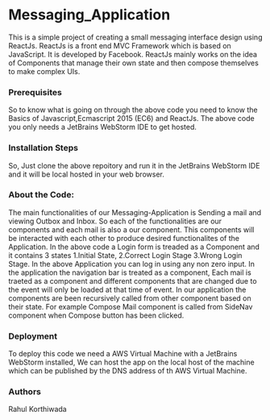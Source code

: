 # Messaging_Application
  This is a simple project of creating a small messaging interface design using ReactJs. ReactJs is a front end MVC Framework which is based on JavaScript. It is developed by Facebook. ReactJs mainly works on the idea of Components that manage their own state and then compose themselves to make complex UIs.
  
  ### Prerequisites
  So to know what is going on through the above code you need to know the Basics of Javascript,Ecmascript 2015 (EC6) and ReactJs. The above code you only needs a JetBrains WebStorm IDE to get hosted.
  
  ### Installation Steps
  So, Just clone the above repoitory and run it in the JetBrains WebStorm IDE and it will be local hosted in your web browser.
  
  ### About the Code:
  The main functionalities of our Messaging-Application is Sending a mail and viewing Outbox and Inbox. So each of the functionalities are our components and each mail is also a our component. This components will be interacted with each other to produce desired functionalites of the Application.
  In the above code a Login form is treaded as a Component and it contains 3 states 1.Initial State, 2.Correct Login Stage 3.Wrong Login Stage. In the above Application you can log in using any non zero input.
  In the application the navigation bar is treated as a component, Each mail is traeted as a component and different components that are changed due to the event will only be loaded at that time of event.
  In our application the components are been recursively called from other component based on their state. For example Compose Mail component is called from SideNav component when Compose button has been clicked.
  
  ### Deployment
  To deploy this code we need a AWS Virtual Machine with a JetBrains WebStorm installed, We can host the app on the local host of the machine which can be published by the DNS address of th AWS Virtual Machine.
  
  ### Authors
  Rahul Korthiwada
